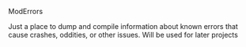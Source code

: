 ModErrors

Just a place to dump and compile information about known errors that cause crashes, oddities, or other issues.  Will be used for later projects
